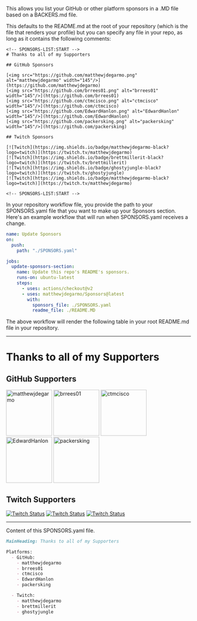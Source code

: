 This allows you list your GitHub or other platform sponsors in a .MD file based on a BACKERS.md file.

This defaults to the README.md at the root of your repository (which is the file that renders your profile) but you can specify any file in your repo, as long as it contains the following comments:

```
<!-- SPONSORS-LIST:START -->
# Thanks to all of my Supporters

## GitHub Sponsors

[<img src="https://github.com/matthewjdegarmo.png" alt="matthewjdegarmo" width="145"/>](https://github.com/matthewjdegarmo)
[<img src="https://github.com/brrees01.png" alt="brrees01" width="145"/>](https://github.com/brrees01)
[<img src="https://github.com/ctmcisco.png" alt="ctmcisco" width="145"/>](https://github.com/ctmcisco)
[<img src="https://github.com/EdwardHanlon.png" alt="EdwardHanlon" width="145"/>](https://github.com/EdwardHanlon)
[<img src="https://github.com/packersking.png" alt="packersking" width="145"/>](https://github.com/packersking)

## Twitch Sponsors

[![Twitch](https://img.shields.io/badge/matthewjdegarmo-black?logo=twitch)](https://twitch.tv/matthewjdegarmo)
[![Twitch](https://img.shields.io/badge/brettmillerit-black?logo=twitch)](https://twitch.tv/brettmillerit)
[![Twitch](https://img.shields.io/badge/ghostyjungle-black?logo=twitch)](https://twitch.tv/ghostyjungle)
[![Twitch](https://img.shields.io/badge/matthewjdegarmo-black?logo=twitch)](https://twitch.tv/matthewjdegarmo)

<!-- SPONSORS-LIST:START -->

```

In your repository workflow file, you provide the path to your SPONSORS.yaml file that you want to make up your Sponsors section. Here's an example workflow that will run when SPONSORS.yaml receives a change.

```yaml
name: Update Sponsors
on:
  push:
    path: "./SPONSORS.yaml"

jobs:
  update-sponsors-section:
    name: Update this repo's README's sponsors.
    runs-on: ubuntu-latest
    steps:
      - uses: actions/checkout@v2
      - uses: matthewjdegarmo/Sponsors@latest
        with:
          sponsors_file: ./SPONSORS.yaml
          readme_file: ./README.MD
```
The above workflow will render the following table in your root README.md file in your repository.

-----
<!-- SPONSOR-LIST:START -->
# Thanks to all of my Supporters

## GitHub Supporters
[<img src="https://github.com/matthewjdegarmo.png" alt="matthewjdegarmo" width="125"/>](https://github.com/matthewjdegarmo)
[<img src="https://github.com/brrees01.png" alt="brrees01" width="125"/>](https://github.com/brrees01)
[<img src="https://github.com/ctmcisco.png" alt="ctmcisco" width="125"/>](https://github.com/ctmcisco)
[<img src="https://github.com/EdwardHanlon.png" alt="EdwardHanlon" width="125"/>](https://github.com/EdwardHanlon)
[<img src="https://github.com/packersking.png" alt="packersking" width="125"/>](https://github.com/packersking)

## Twitch Supporters
[![Twitch Status](https://img.shields.io/badge/matthewjdegarmo-black?logo=twitch)](https://twitch.tv/matthewjdegarmo)
[![Twitch Status](https://img.shields.io/badge/brettmillerit-black?logo=twitch)](https://twitch.tv/brettmillerit)
[![Twitch Status](https://img.shields.io/badge/ghostyjungle-black?logo=twitch)](https://twitch.tv/ghostyjungle)
<!-- SPONSOR-LIST:END -->
-----
Content of this SPONSORS.yaml file.

```md
MainHeading: Thanks to all of my Supporters

Platforms:
  - GitHub:
    - matthewjdegarmo
    - brrees01
    - ctmcisco
    - EdwardHanlon
    - packersking

  - Twitch:
    - matthewjdegarmo
    - brettmillerit
    - ghostyjungle

```

